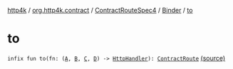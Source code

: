 [http4k](../../../index.md) / [org.http4k.contract](../../index.md) / [ContractRouteSpec4](../index.md) / [Binder](index.md) / [to](./to.md)

# to

`infix fun to(fn: (`[`A`](index.md#A)`, `[`B`](index.md#B)`, `[`C`](index.md#C)`, `[`D`](index.md#D)`) -> `[`HttpHandler`](../../../org.http4k.core/-http-handler.md)`): `[`ContractRoute`](../../-contract-route/index.md) [(source)](https://github.com/http4k/http4k/blob/master/http4k-contract/src/main/kotlin/org/http4k/contract/routeSpec.kt#L86)